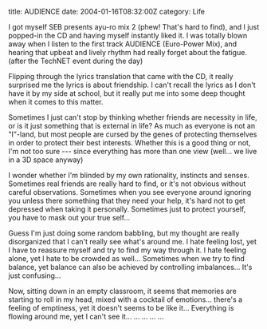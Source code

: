 title: AUDIENCE
date: 2004-01-16T08:32:00Z
category: Life

I got myself SEB presents ayu-ro mix 2 (phew! That's hard to find), and I just popped-in the CD and having myself instantly liked it. I was totally blown away when I listen to the first track AUDIENCE (Euro-Power Mix), and hearing that upbeat and lively rhythm had really forget about the fatigue. (after the TechNET event during the day)

Flipping through the lyrics translation that came with the CD, it really surprised me the lyrics is about friendship. I can't recall the lyrics as I don't have it by my side at school, but it really put me into some deep thought when it comes to this matter.

Sometimes I just can't stop by thinking whether friends are necessity in life, or is it just something that is external in life? As much as everyone is not an "I"-land, but most people are cursed by the genes of protecting themselves in order to protect their best interests. Whether this is a good thing or not, I'm not too sure --- since everything has more than one view (well… we live in a 3D space anyway)

I wonder whether I'm blinded by my own rationality, instincts and senses. Sometimes real friends are really hard to find, or it's not obvious without careful observations. Sometimes when you see everyone around ignoring you unless there something that they need your help, it's hard not to get depressed when taking it personally. Sometimes just to protect yourself, you have to mask out your true self…

Guess I'm just doing some random babbling, but my thought are really disorganized that I can't really see what's around me. I hate feeling lost, yet I have to reassure myself and try to find my way through it. I hate feeling alone, yet I hate to be crowded as well… Sometimes when we try to find balance, yet balance can also be achieved by controlling imbalances… It's just confusing…

Now, sitting down in an empty classroom, it seems that memories are starting to roll in my head, mixed with a cocktail of emotions… there's a feeling of emptiness, yet it doesn't seems to be like it… Everything is flowing around me, yet I can't see it… … … … …

